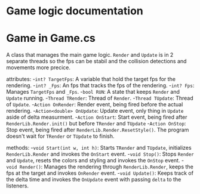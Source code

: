 # Game logic documentation

# Game in Game.cs

A class that manages the main game logic.
`Render` and `Update` is in 2 separate threads so the fps can be stabil and the collision 
detections and movements more precice.

attributes:
-`int? TargetFps`: A variable that hold the target fps for the rendering.
-`int? _Fps`: An fps that tracks the fps of the rendering.
-`int? Fps`: Manages `TargetFps` and `_Fps`.
-`bool RUN`: A state that keeps `Render` and `Update` running.
-`Thread TRender`: Thread of `Render`.
-`Thread TUpdate`: Thread of `Update`.
-`Action OnRender`: Render event, being fired before the actual rendering.
-`Action<double> OnUpdate`: Update event, only thing in `Update` aside of delta measurment.
-`Action OnStart`: Start event, being fired after `RenderLib.Render.init()` but before 
`TRender` and `TUpdate`
-`Action OnStop`: Stop event, being fired after `RenderLib.Render.ResetStyle()`. The program 
doesn't wait for `TRender` or `TUpdate` to finish.

methods:
-`void Start(int w, int h)`: Starts `TRender` and `TUpdate`, initializes `RenderLib.Render` 
and invokes the `OnStart` event.
-`void Stop()`: Stops `Render` and `Update`, resets the colors and styling and invokes the
`OnStop` event.
-`void Render()`: Manages the rendering through `RenderLib.Render`, keeps the fps at the
target and invokes `OnRender` event.
-`void Update()`: Keeps track of the delta time and invokes the `OnUpdate` event with passing
`delta` to the listeners.